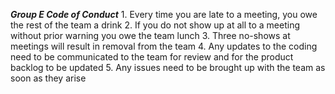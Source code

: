 _**Group E Code of Conduct**_
    1.	Every time you are late to a meeting, you owe the rest of the team a drink
    2.	If you do not show up at all to a meeting without prior warning you owe the team lunch
    3.	Three no-shows at meetings will result in removal from the team
    4.	Any updates to the coding need to be communicated to the team for review and for the product backlog to be updated
    5.	Any issues need to be brought up with the team as soon as they arise
